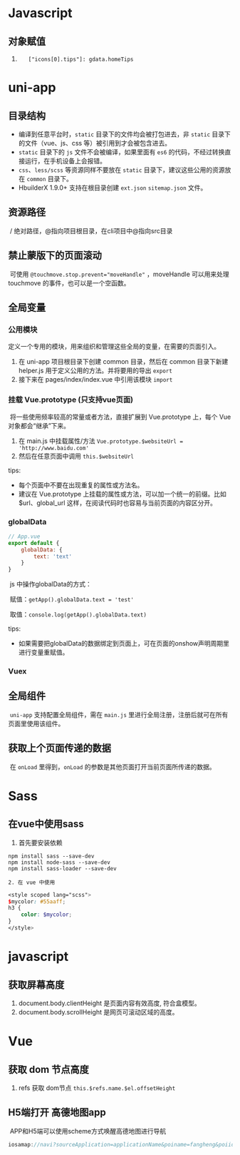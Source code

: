 # Javascript

## 对象赋值

1.  `   ["icons[0].tips"]: gdata.homeTips`

# uni-app

## 目录结构

- 编译到任意平台时，`static` 目录下的文件均会被打包进去，非 `static` 目录下的文件（vue、js、css 等）被引用到才会被包含进去。
- `static` 目录下的 `js` 文件不会被编译，如果里面有 `es6` 的代码，不经过转换直接运行，在手机设备上会报错。
- `css`、`less/scss` 等资源同样不要放在 `static` 目录下，建议这些公用的资源放在 `common` 目录下。
- HbuilderX 1.9.0+ 支持在根目录创建 `ext.json` `sitemap.json` 文件。

## 资源路径

​	/ 绝对路径，@指向项目根目录，在cli项目中@指向src目录

## 禁止蒙版下的页面滚动

​	可使用 `@touchmove.stop.prevent="moveHandle"` ，moveHandle 可以用来处理 touchmove 的事件，也可以是一个空函数。

## 全局变量

### 公用模块

​	定义一个专用的模块，用来组织和管理这些全局的变量，在需要的页面引入。

1. 在 uni-app 项目根目录下创建 common 目录，然后在 common 目录下新建 helper.js 用于定义公用的方法。并将要用的导出 `export`
2. 接下来在 pages/index/index.vue 中引用该模块 `import`

### 挂载 Vue.prototype (只支持vue页面)

​	将一些使用频率较高的常量或者方法，直接扩展到 Vue.prototype 上，每个 Vue 对象都会“继承”下来。

1. 在 main.js 中挂载属性/方法 `Vue.prototype.$websiteUrl = 'http://www.baidu.com'`
2. 然后在任意页面中调用 `this.$websiteUrl`

tips:

- 每个页面中不要在出现重复的属性或方法名。
- 建议在 Vue.prototype 上挂载的属性或方法，可以加一个统一的前缀。比如 $url、global_url 这样，在阅读代码时也容易与当前页面的内容区分开。

### globalData

```js
// App.vue
export default {
    globalData: {
        text: 'text'
    }
}
```

​	js 中操作globalData的方式：

​		赋值：`getApp().globalData.text = 'test'`

​		取值：`console.log(getApp().globalData.text)`

tips: 

- 如果需要把globalData的数据绑定到页面上，可在页面的onshow声明周期里进行变量重赋值。

### Vuex

## 全局组件

​	`uni-app` 支持配置全局组件，需在 `main.js` 里进行全局注册，注册后就可在所有页面里使用该组件。

## 获取上个页面传递的数据

​	在 `onLoad` 里得到，`onLoad` 的参数是其他页面打开当前页面所传递的数据。

# Sass

## 在vue中使用sass

1. 首先要安装依赖

```shell
npm install sass --save-dev
npm install node-sass --save-dev
npm install sass-loader --save-dev
```

	2. 在 vue 中使用

```scss
<style scoped lang="scss">
$mycolor: #55aaff;
h3 {
	color: $mycolor;
}
</style>
```

 

# javascript

## 获取屏幕高度

1. document.body.clientHeight 是页面内容有效高度, 符合盒模型。
2. document.body.scrollHeight 是网页可滚动区域的高度。

# Vue

## 获取 dom 节点高度

1. refs 获取 dom节点 `this.$refs.name.$el.offsetHeight`



## H5端打开 高德地图app

​	APP和H5端可以使用scheme方式唤醒高德地图进行导航

```js
iosamap://navi?sourceApplication=applicationName&poiname=fangheng&poiid=BGVIS&lat=36.547901&lon=104.258354&dev=1&style=2
```

[官方文档]: https://lbs.amap.com/api/amap-mobile/guide/android/route

